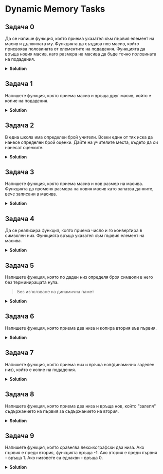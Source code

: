 # Dynamic Memory Tasks

## Задача 0
Да се напише функция, която приема указател към първия елемент на масив и дължината му. Функцията да създава нов масив, който присвоява половината от елементите на подадения. Функцията да връща новия масив, като размера на масива да бъде точно половината на подадения.

<details><summary><b>Solution</b></summary> 
<p>

```cpp
```

</p>
</details>

## Задача 1
Напишете функция, която приема масив и връща друг масив, който е копие на подадения.

<details><summary><b>Solution</b></summary> 
<p>

```cpp
```

</p>
</details>

## Задача 2
В една школа има определен брой учители. Всеки един от тях иска да нанесе определен брой оценки. Дайте на учителите места, където да си нанесат оценките.

<details><summary><b>Solution</b></summary> 
<p>

```cpp
```

</p>
</details>

## Задача 3
Напишете функция, която приема масив и нов размер на масива. Функцията да променя размера на новия масив като запазва данните, вече записани в масива.

<details><summary><b>Solution</b></summary> 
<p>

```cpp
```

</p>
</details>

## Задача 4
Да се реализира функция, която приема число и го конвертира в символен низ. Функцията връща указател към първия елемент на масива.

<details><summary><b>Solution</b></summary> 
<p>

```cpp
```

</p>
</details>

## Задача 5
Напишете функция, която по даден низ определя броя символи в него без терминиращата нула. 
> Без използване на динамична памет

<details><summary><b>Solution</b></summary> 
<p>

```cpp
```

</p>
</details>

## Задача 6
Напишете функция, която приема два низа и копира втория във първия.

<details><summary><b>Solution</b></summary> 
<p>

```cpp
```

</p>
</details>

## Задача 7
Напишете функция, която приема низ и връща нов(динамично заделен низ), който е копие на подадения.

<details><summary><b>Solution</b></summary> 
<p>

```cpp
```

</p>
</details>

## Задача 8
Напишете функция, която приема два низа и връща нов, който "залепя" съдържанието на първия за съдържанието на втория.

<details><summary><b>Solution</b></summary> 
<p>

```cpp
```

</p>
</details>

## Задача 9
Напишете функция, която сравнява лексикографски два низа. Ако първия е преди втория, функцията връща -1. Ако втория е преди първия - връща 1. Ако низовете са еднакви - връща 0.

<details><summary><b>Solution</b></summary> 
<p>

```cpp
```

</p>
</details>